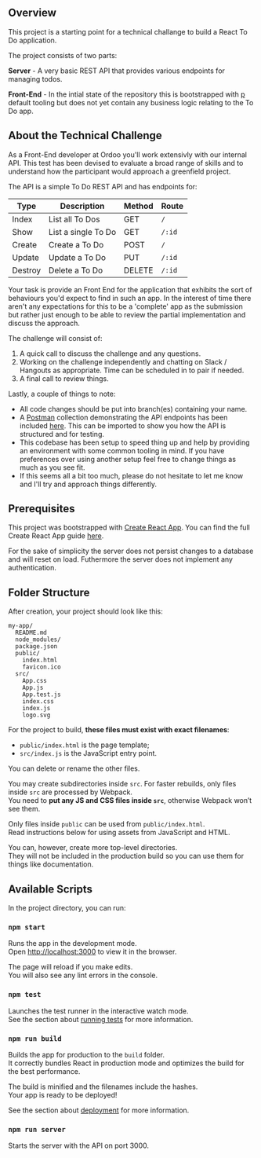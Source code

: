 ## Overview

This project is a starting point for a technical challange to build a React To Do application.

The project consists of two parts:

**Server** - A very basic REST API that provides various endpoints for managing todos.

**Front-End** - In the intial state of the repository this is bootstrapped with [p](https://github.com/facebook/create-react-app) default tooling but does not yet contain any business logic relating to the To Do app.

## About the Technical Challenge

As a Front-End developer at Ordoo you'll work extensivly with our internal API. This test has been devised to evaluate a broad range of skills and to understand how the participant would approach a greenfield project.

The API is a simple To Do REST API and has endpoints for:

| Type | Description | Method | Route |
| ---- | ----------- | ------ | ----- |
| Index | List all To Dos | GET | `/` |
| Show | List a single To Do | GET | `/:id` |
| Create | Create a To Do | POST | `/` |
| Update | Update a To Do | PUT | `/:id` |
| Destroy | Delete a To Do | DELETE | `/:id` |

Your task is provide an Front End for the application that exhibits the sort of behaviours you'd expect to find in such an app. In the interest of time there aren't any expectations for this to be a 'complete' app as the submission but rather just enough to be able to review the partial implementation and discuss the approach.

The challenge will consist of:

1. A quick call to discuss the challenge and any questions.
2. Working on the challenge independently and chatting on Slack / Hangouts as appropriate. Time can be scheduled in to pair if needed.
3. A final call to review things.

Lastly, a couple of things to note:

- All code changes should be put into branch(es) containing your name.
- A [Postman](https://www.getpostman.com/) collection demonstrating the API endpoints has been included [here](/https://github.com/ordoo/ordoo-todo/blob/master/postman.json). This can be imported to show you how the API is structured and for testing.
- This codebase has been setup to speed thing up and help by providing an environment with some common tooling in mind. If you have preferences over using another setup feel free to change things as much as you see fit.
- If this seems all a bit too much, please do not hesitate to let me know and I'll try and approach things differently.

## Prerequisites

This project was bootstrapped with [Create React App](https://github.com/facebook/create-react-app). You can find the full Create React App guide [here](https://github.com/facebook/create-react-app/blob/master/packages/react-scripts/template/README.md).

For the sake of simplicity the server does not persist changes to a database and will reset on load. Futhermore the server does not implement any authentication.

## Folder Structure

After creation, your project should look like this:

```
my-app/
  README.md
  node_modules/
  package.json
  public/
    index.html
    favicon.ico
  src/
    App.css
    App.js
    App.test.js
    index.css
    index.js
    logo.svg
```

For the project to build, **these files must exist with exact filenames**:

- `public/index.html` is the page template;
- `src/index.js` is the JavaScript entry point.

You can delete or rename the other files.

You may create subdirectories inside `src`. For faster rebuilds, only files inside `src` are processed by Webpack.<br>
You need to **put any JS and CSS files inside `src`**, otherwise Webpack won’t see them.

Only files inside `public` can be used from `public/index.html`.<br>
Read instructions below for using assets from JavaScript and HTML.

You can, however, create more top-level directories.<br>
They will not be included in the production build so you can use them for things like documentation.

## Available Scripts

In the project directory, you can run:

### `npm start`

Runs the app in the development mode.<br>
Open [http://localhost:3000](http://localhost:3000) to view it in the browser.

The page will reload if you make edits.<br>
You will also see any lint errors in the console.

### `npm test`

Launches the test runner in the interactive watch mode.<br>
See the section about [running tests](#running-tests) for more information.

### `npm run build`

Builds the app for production to the `build` folder.<br>
It correctly bundles React in production mode and optimizes the build for the best performance.

The build is minified and the filenames include the hashes.<br>
Your app is ready to be deployed!

See the section about [deployment](#deployment) for more information.

### `npm run server`

Starts the server with the API on port 3000.
